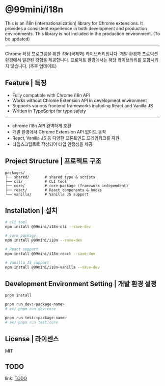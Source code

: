 # @99mini/i18n

This is an i18n (internationalization) library for Chrome extensions. It provides a consistent experience in both development and production environments.
This library is not included in the production environment. (To be updated)

---

Chrome 확장 프로그램을 위한 i18n(국제화) 라이브러리입니다. 개발 환경과 프로덕션 환경에서 일관된 경험을 제공합니다.
프로덕트 환경에서는 해당 라이브러리를 포함시키지 않습니다. (추후 업데이트)

## Feature | 특징

- Fully compatible with Chrome i18n API
- Works without Chrome Extension API in development environment
- Supports various frontend frameworks including React and Vanilla JS
- Written in TypeScript for type safety

---

- chrome i18n API 완벽하게 호환
- 개발 환경에서 Chrome Extension API 없이도 동작
- React, Vanilla JS 등 다양한 프론트엔드 프레임워크를 지원
- 타입스크립트로 작성되어 타입 안정성을 제공

## Project Structure | 프로젝트 구조

```
packages/
├── shared/       # shared type & scripts
├── cli/          # CLI tool
├── core/         # core package (framework independent)
├── react/        # React components & hooks
└── vanilla/      # Vanilla JS support
```

## Installation | 설치

```bash
# cli tool
npm install @99mini/i18n-cli --save-dev

# core package
npm install @99mini/i18n --save-dev

# React support
npm install @99mini/i18n-react --save-dev

# Vanilla JS support
npm install @99mini/i18n-vanilla --save-dev
```

## Development Environment Setting | 개발 환경 설정

```bash
pnpm install
```

```bash
pnpm run dev:<package-name>
# ex) pnpm run dev:core
```

```bash
pnpm run test:<package-name>
# ex) pnpm run test:core
```

## License | 라이센스

MIT

## TODO

link: [TODO](https://github.com/99mini/chrome-extension-i18n/blob/main/.docs/TODO.md)
